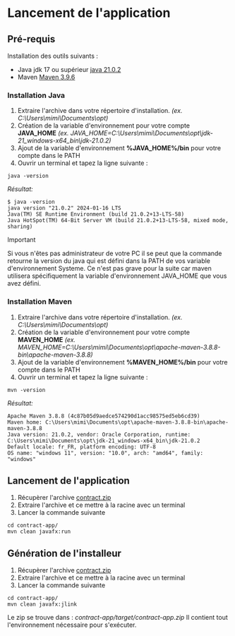 # Lancement de l'application

## Pré-requis

Installation des outils suivants :

* Java jdk 17 ou supérieur [java 21.0.2](https://download.java.net/java/GA/jdk21.0.2/f2283984656d49d69e91c558476027ac/13/GPL/openjdk-21.0.2_windows-x64_bin.zip)
* Maven [Maven 3.9.6](https://dlcdn.apache.org/maven/maven-3/3.9.6/binaries/apache-maven-3.9.6-bin.zip)

### Installation Java

1. Extraire l'archive dans votre répertoire d'installation. *(ex. C:\Users\mimi\Documents\opt)*
2. Création de la variable d'environnement pour votre compte **JAVA_HOME** *(ex. JAVA_HOME=C:\Users\mimi\Documents\opt\jdk-21_windows-x64_bin\jdk-21.0.2)*
3. Ajout de la variable d'environnement **%JAVA_HOME%/bin** pour votre compte dans le PATH
4. Ouvrir un terminal et tapez la ligne suivante :
```shell
java -version
```
*Résultat:*
```jshelllanguage
$ java -version
java version "21.0.2" 2024-01-16 LTS
Java(TM) SE Runtime Environment (build 21.0.2+13-LTS-58)
Java HotSpot(TM) 64-Bit Server VM (build 21.0.2+13-LTS-58, mixed mode, sharing)
```

> [!IMPORTANT]
> Si vous n'êtes pas administrateur de votre PC il se peut que la commande retourne la version du java qui est défini dans la PATH de vos variable d'environnement Systeme.
> Ce n'est pas grave pour la suite car maven utilisera spécifiquement la variable d'environnement JAVA_HOME que vous avez défini.

### Installation Maven

1. Extraire l'archive dans votre répertoire d'installation. *(ex. C:\Users\mimi\Documents\opt)*
2. Création de la variable d'environnement pour votre compte **MAVEN_HOME** *(ex. MAVEN_HOME=C:\Users\mimi\Documents\opt\apache-maven-3.8.8-bin\apache-maven-3.8.8)*
3. Ajout de la variable d'environnement **%MAVEN_HOME%/bin** pour votre compte dans le PATH
4. Ouvrir un terminal et tapez la ligne suivante :
```shell
mvn -version
```

*Résultat:*

```jshelllanguage
Apache Maven 3.8.8 (4c87b05d9aedce574290d1acc98575ed5eb6cd39)
Maven home: C:\Users\mimi\Documents\opt\apache-maven-3.8.8-bin\apache-maven-3.8.8
Java version: 21.0.2, vendor: Oracle Corporation, runtime: C:\Users\mimi\Documents\opt\jdk-21_windows-x64_bin\jdk-21.0.2
Default locale: fr_FR, platform encoding: UTF-8
OS name: "windows 11", version: "10.0", arch: "amd64", family: "windows"
```

## Lancement de l'application

1. Récupèrer l'archive [contract.zip](https://github.com/flaky49/contract/archive/refs/heads/master.zip)
2. Extraire l'archive et ce mettre à la racine avec un terminal
3. Lancer la commande suivante 
```jshelllanguage
cd contract-app/
mvn clean javafx:run
```

## Génération de l'installeur

1. Récupèrer l'archive [contract.zip](https://github.com/flaky49/contract/archive/refs/heads/master.zip)
2. Extraire l'archive et ce mettre à la racine avec un terminal
3. Lancer la commande suivante
```jshelllanguage
cd contract-app/
mvn clean javafx:jlink
```
Le zip se trouve dans : *contract-app/target/contract-app.zip*
Il contient tout l'environnement nécessaire pour s'exécuter.
